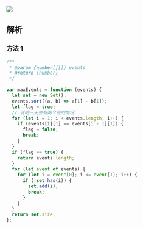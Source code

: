 ![](https://output66.oss-cn-beijing.aliyuncs.com/img/20220303185508.png)

## 解析

### 方法 1

```js
/**
 * @param {number[][]} events
 * @return {number}
 */

var maxEvents = function (events) {
  let set = new Set();
  events.sort((a, b) => a[1] - b[1]);
  let flag = true;
  // 说明一天会有两个会的情况
  for (let i = 1; i < events.length; i++) {
    if (events[i][1] == events[i - 1][1]) {
      flag = false;
      break;
    }
  }
  if (flag == true) {
    return events.length;
  }
  for (let event of events) {
    for (let i = event[0]; i <= event[1]; i++) {
      if (!set.has(i)) {
        set.add(i);
        break;
      }
    }
  }
  return set.size;
};
```
